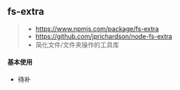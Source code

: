 ## fs-extra

> * https://www.npmjs.com/package/fs-extra
> * https://github.com/jprichardson/node-fs-extra
> * 简化文件/文件夹操作的工具库

#### 基本使用

* 待补

